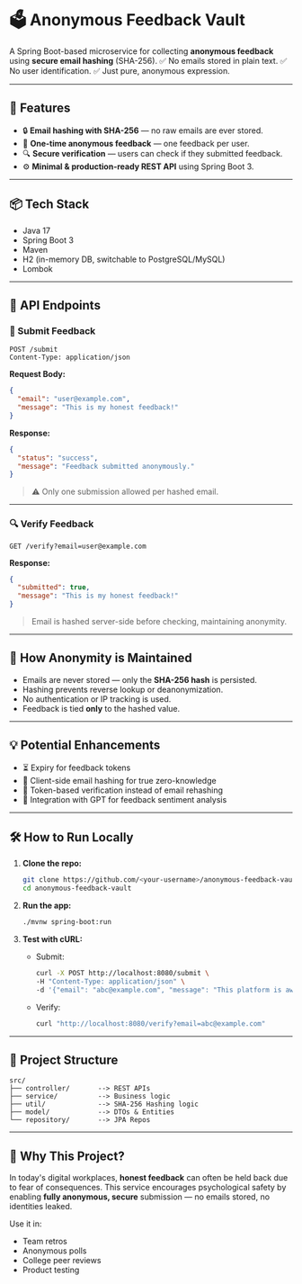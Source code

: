 # 🗳️ Anonymous Feedback Vault

A Spring Boot-based microservice for collecting **anonymous feedback** using **secure email hashing** (SHA-256).
✅ No emails stored in plain text.
✅ No user identification.
✅ Just pure, anonymous expression.

---

## 🚀 Features

* 🔒 **Email hashing with SHA-256** — no raw emails are ever stored.
* 📝 **One-time anonymous feedback** — one feedback per user.
* 🔍 **Secure verification** — users can check if they submitted feedback.
* ⚙️ **Minimal & production-ready REST API** using Spring Boot 3.

---

## 📦 Tech Stack

* Java 17
* Spring Boot 3
* Maven
* H2 (in-memory DB, switchable to PostgreSQL/MySQL)
* Lombok

---

## 📂 API Endpoints

### 📨 Submit Feedback

```
POST /submit
Content-Type: application/json
```

**Request Body:**

```json
{
  "email": "user@example.com",
  "message": "This is my honest feedback!"
}
```

**Response:**

```json
{
  "status": "success",
  "message": "Feedback submitted anonymously."
}
```

> ⚠️ Only one submission allowed per hashed email.

---

### 🔍 Verify Feedback

```
GET /verify?email=user@example.com
```

**Response:**

```json
{
  "submitted": true,
  "message": "This is my honest feedback!"
}
```

> Email is hashed server-side before checking, maintaining anonymity.

---

## 🔐 How Anonymity is Maintained

* Emails are never stored — only the **SHA-256 hash** is persisted.
* Hashing prevents reverse lookup or deanonymization.
* No authentication or IP tracking is used.
* Feedback is tied **only** to the hashed value.

---

## 💡 Potential Enhancements

* ⏳ Expiry for feedback tokens
* 🔑 Client-side email hashing for true zero-knowledge
* 🎫 Token-based verification instead of email rehashing
* 🧠 Integration with GPT for feedback sentiment analysis

---

## 🛠️ How to Run Locally

1. **Clone the repo:**

   ```bash
   git clone https://github.com/<your-username>/anonymous-feedback-vault.git
   cd anonymous-feedback-vault
   ```

2. **Run the app:**

   ```bash
   ./mvnw spring-boot:run
   ```

3. **Test with cURL:**

   * Submit:

     ```bash
     curl -X POST http://localhost:8080/submit \
     -H "Content-Type: application/json" \
     -d '{"email": "abc@example.com", "message": "This platform is awesome!"}'
     ```

   * Verify:

     ```bash
     curl "http://localhost:8080/verify?email=abc@example.com"
     ```

---

## 📂 Project Structure

```
src/
├── controller/       --> REST APIs
├── service/          --> Business logic
├── util/             --> SHA-256 Hashing logic
├── model/            --> DTOs & Entities
└── repository/       --> JPA Repos
```

---

## 👥 Why This Project?

In today's digital workplaces, **honest feedback** can often be held back due to fear of consequences.
This service encourages psychological safety by enabling **fully anonymous, secure** submission — no emails stored, no identities leaked.

Use it in:

* Team retros
* Anonymous polls
* College peer reviews
* Product testing
